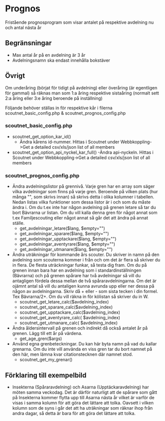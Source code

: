 # Prognos
Fristående prognosprogram som visar antalet på respektive avdelning nu och antal nästa år

## Begränsningar
- Max antal år på en avdelning är 3 år
- Avdelningsnamn ska endast innehålla bokstäver

## Övrigt
Om underåring (börjat för tidigt på avdelning) eller överåring (är egentligen för gammal) så räknas man som 1:a åring respektive sistaåring (normalt sett 2:a åring eller 3:e åring beroende på inställning)

Följande behöver ställas in för respektive kår i filerna scoutnet_basic_config.php & scoutnet_prognos_config.php
### scoutnet_basic_config.php
- scoutnet_get_option_kar_id()
  - Ändra kårens id-nummer. Hittas i Scoutnet under Webbkoppling->Get a detailed csv/xls/json list of all members
- scoutnet_get_option_api_nyckel_kar_full()
  -Ändra api-nyckeln. Hittas i Scoutnet under Webbkoppling->Get a detailed csv/xls/json list of all members
### scoutnet_prognos_config.php
- Ändra avdelningslistor på grennivå. Varje gren har en array som säger vilka avdelningar som finns på varje gren. Beroende på vilken plats (hur många "", som skrivs innan) så skrivs detta i olika kolumner i tabellen. Nedan listas vilka funktioner som dessa listor är i och som du måste ändra i. Om du t.ex inte har någon avdelning på grenen letare så tar du bort Bävrarna ur listan. Om du vill kalla denna gren för något annat som t.ex Familjescouting eller något annat så går det att ändra på annat ställe.
  - get_avdelningar_letare($lang, $empty="")
  - get_avdelningar_sparare($lang, $empty="")
  - get_avdelningar_upptackare($lang, $empty="")
  - get_avdelningar_aventyrare($lang, $empty="")
  - get_avdelningar_utmanare($lang, $empty="")
- Ändra uträkningar för kommande års scouter. Du skriver in namn på den avdelning som scouterna kommer i från och om det är flera så skriver du in flera. De flesta uträckningar funkar, så testa dig fram. Om du på grenen innan bara har en avdelning som i standardinställningen (Bävrarna) och på grenen spårare har två avdelningar så vill du antagligen fördela dessa mellan de två spåraravdelningarna. Om det är ojämnt antal så vill du antaligen kunna avrunda upp eller ner dessa på någon av avdelningarna. Skriv då + eller - som sista tecken i din formel. Tex Bävrarna/2+. Om du vill räkna in för kölistan så skriver du in W.
  - scoutnet_get_letare_calc($avdelning_index)
  - scoutnet_get_sparare_calc($avdelning_index)
  - scoutnet_get_upptackare_calc($avdelning_index)
  - scoutnet_get_aventyrare_calc( $avdelning_index)
  - scoutnet_get_utmanare_calc( $avdelning_index)
- Ändra åldersintervall på grenen och indirekt då också antalet år på grenen. Lägg till ett år på värdena.
  - get_age_gren($args)
- Använd egna grenbeteckningar. Du kan här byta namn på vad du kallar grenarna. Om du inte vill använda en viss gren tar du bort namnet på den här, men lämna kvar citationstecknen där namnet stod.
  - scoutnet_get_my_grenar()

## Förklaring till exempelbild
- Insekterna (Spåraravdelning) och Asarna (Upptäckaravdelning) har möten samma veckodag. Det är därför naturligt att de spårare som gått på Insekterna kommer flytta upp till Asarna nästa år vilket är varför de visas i samma kolumn för att göra det lättare att tolka. Oavsett i vilken kolumn som de syns i går det att ha uträkningar som räknar ihop från andra dagar, så detta är bara för att göra det lättare att tolka.
